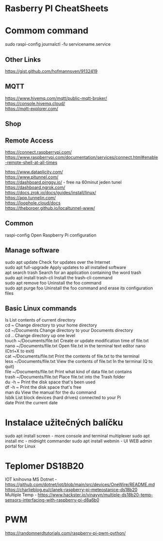 # Rasberry PI CheatSheets

# Commom command
sudo raspi-config
journalctl -fu servicename.service


## Other Links
https://gist.github.com/hofmannsven/9132419

## MQTT
https://www.hivemq.com/mqtt/public-mqtt-broker/  
https://console.hivemq.cloud/  
https://mqtt-explorer.com/  

## Shop
## Remote Access
https://connect.raspberrypi.com/  
https://www.raspberrypi.com/documentation/services/connect.html#enable-remote-shell-at-all-times  
  
https://www.dataplicity.com/  
https://www.pitunnel.com/  
https://dashboard.pinggy.io/ - free na 60minut jeden tunel  
https://dashboard.ngrok.com/  
https://docs.zrok.io/docs/guides/install/linux/  
https://app.tunnelin.com/  
https://loophole.cloud/docs  
https://theboroer.github.io/localtunnel-www/  


## Common 
raspi-config Open Raspberry Pi configuration

## Manage software
sudo apt update Check for updates over the Internet  
sudo apt full-upgrade Apply updates to all installed software  
apt search trash Search for an application containing the word trash  
sudo apt install trash-cli Install the trash-cli command  
sudo apt remove foo Uninstall the foo command  
sudo apt purge foo Uninstall the foo command and erase its configuration files  

## Basic Linux commands
ls List contents of current directory  
cd ~ Change directory to your home directory  
cd ~/Documents Change directory to your Documents directory  
cd .. Change directory up one level  
touch ~/Documents/file.txt Create or update modification time of file.txt  
nano ~/Documents/file.txt Open file.txt in the terminal text editor nano (Ctrl+X to exit)  
cat ~/Documents/file.txt Print the contents of file.txt to the terminal  
less ~/Documents/file.txt View the contents of file.txt In the terminal (Q to quit)  
file ~/Documents/file.txt Print what kind of data file.txt contains  
trash ~/Documents/file.txt Place file.txt into the Trash folder  
du -h ~ Print the disk space that's been used  
df -h ~ Print the disk space that's free  
man du View the manual for the du command  
lsblk List block devices (hard drives) connected to your Pi  
date Print the current date  



# Instalace užitečných balíčku
sudo apt install screen - more console and terminal multiplexer
sudo apt install mc - midnight commander
sudo apt install webmin - UI WEB admin portal for Linux


# Teplomer DS18B20
IOT knihovna MS Dotnet -  https://github.com/dotnet/iot/blob/main/src/devices/OneWire/README.md  
https://charlieblog.eu/clanek-raspberry-pi-meteostanice-ds18b20  
Multiple Temp - https://www.hackster.io/vinayyn/multiple-ds18b20-temp-sensors-interfacing-with-raspberry-pi-d8a6b0  

# PWM
https://randomnerdtutorials.com/raspberry-pi-pwm-python/

